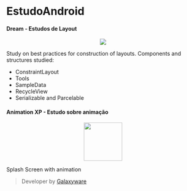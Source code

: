 # EstudoAndroid

#### Dream - Estudos de Layout

<p align="center">
  <img src="https://user-images.githubusercontent.com/40842310/56129664-1f197180-5f59-11e9-9528-b0fe2acd13ab.gif"/>
</p>

Study on best practices for construction of layouts. Components and structures studied:
 
 - ConstraintLayout
 - Tools 
 - SampleData
 - RecycleView
 - Serializable and Parcelable

#### Animation XP - Estudo sobre animação

<p align="center">
  <img src="https://user-images.githubusercontent.com/40842310/56132342-1c6e4a80-5f60-11e9-9595-39a4981c6332.gif" width="100px" height="100px"/>
</p>

 Splash Screen with animation



> Developer by [Galaxyware](https://maiaram.github.io)
